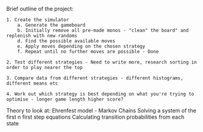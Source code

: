 Brief outline of the project:
    
    1. Create the simulator
        a. Generate the gameboard
        b. Initially remove all pre-made monos - "clean" the board" and replenish with new randoms
        d. Find the possible available moves
        e. Apply moves depending on the chosen strategy
        f. Repeat until no further moves are possible - Done
        
    2. Test different strategies - Need to write more, research sorting in order to play nearer the top
    
    3. Compare data from different strategies - different histograms, different means etc
    
    4. Work out which strategy is best depending on what you're trying to optimise - longer game length higher score? 
        
Theory to look at: 
Ehrenfest model - Markov Chains
Solving a system of the first n first step equations
Calculating transition probabilities from each state

